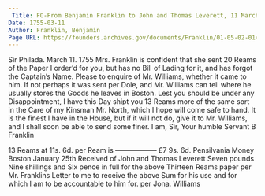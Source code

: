 ```yaml
---
 Title: FO-From Benjamin Franklin to John and Thomas Leverett, 11 March 1755
Date: 1755-03-11
Author: Franklin, Benjamin
Page URL: https://founders.archives.gov/documents/Franklin/01-05-02-0145
---
```



Sir
Philada. March 11. 1755
Mrs. Franklin is confident that she sent 20 Reams of the Paper I order’d for you, but has no Bill of Lading for it, and has forgot the Captain’s Name. Please to enquire of Mr. Williams, whether it came to him. If not perhaps it was sent per Dole, and Mr. Williams can tell where he usually stores the Goods he leaves in Boston. Lest you should be under any Disappointment, I have this Day shipt you 13 Reams more of the same sort in the Care of my Kinsman Mr. North, which I hope will come safe to hand. It is the finest I have in the House, but if it will not do, give it to Mr. Williams, and I shall soon be able to send some finer. I am, Sir, Your humble Servant
B Franklin


13 Reams at 11s. 6d. per Ream is —————— £7 9s. 6d. Pensilvania Money
Boston January 25th Received of John and Thomas Leverett Seven pounds Nine shillings and Six pence in full for the above Thirteen Reams paper per Mr. Franklins Letter to me to receive the above Sum for his use and for which I am to be accountable to him for.
per Jona. Williams


